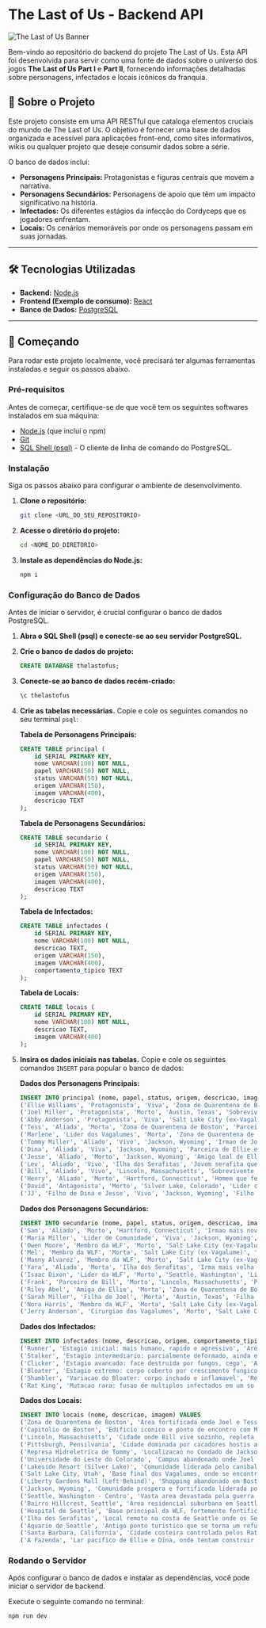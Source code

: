 # The Last of Us - Backend API

![The Last of Us Banner](https://image.api.playstation.com/vulcan/ap/rnd/202206/0720/jGHfI4tV2e3N34Rk8n4q3m1s.jpg)

Bem-vindo ao repositório do backend do projeto The Last of Us. Esta API foi desenvolvida para servir como uma fonte de dados sobre o universo dos jogos **The Last of Us Part I** e **Part II**, fornecendo informações detalhadas sobre personagens, infectados e locais icônicos da franquia.

## 📜 Sobre o Projeto

Este projeto consiste em uma API RESTful que cataloga elementos cruciais do mundo de The Last of Us. O objetivo é fornecer uma base de dados organizada e acessível para aplicações front-end, como sites informativos, wikis ou qualquer projeto que deseje consumir dados sobre a série.

O banco de dados inclui:
- **Personagens Principais:** Protagonistas e figuras centrais que movem a narrativa.
- **Personagens Secundários:** Personagens de apoio que têm um impacto significativo na história.
- **Infectados:** Os diferentes estágios da infecção do Cordyceps que os jogadores enfrentam.
- **Locais:** Os cenários memoráveis por onde os personagens passam em suas jornadas.

---

## 🛠️ Tecnologias Utilizadas

- **Backend:** [Node.js](https://nodejs.org/)
- **Frontend (Exemplo de consumo):** [React](https://reactjs.org/)
- **Banco de Dados:** [PostgreSQL](https://www.postgresql.org/)

---

## 🚀 Começando

Para rodar este projeto localmente, você precisará ter algumas ferramentas instaladas e seguir os passos abaixo.

### Pré-requisitos

Antes de começar, certifique-se de que você tem os seguintes softwares instalados em sua máquina:
- [Node.js](https://nodejs.org/en/download/) (que inclui o npm)
- [Git](https://git-scm.com/downloads)
- [SQL Shell (psql)](https://www.postgresql.org/download/) - O cliente de linha de comando do PostgreSQL.

### Instalação

Siga os passos abaixo para configurar o ambiente de desenvolvimento.

1.  **Clone o repositório:**
    ```sh
    git clone <URL_DO_SEU_REPOSITORIO>
    ```

2.  **Acesse o diretório do projeto:**
    ```sh
    cd <NOME_DO_DIRETORIO>
    ```

3.  **Instale as dependências do Node.js:**
    ```sh
    npm i
    ```

### Configuração do Banco de Dados

Antes de iniciar o servidor, é crucial configurar o banco de dados PostgreSQL.

1.  **Abra o SQL Shell (psql) e conecte-se ao seu servidor PostgreSQL.**

2.  **Crie o banco de dados do projeto:**
    ```sql
    CREATE DATABASE thelastofus;
    ```

3.  **Conecte-se ao banco de dados recém-criado:**
    ```sh
    \c thelastofus
    ```

4.  **Crie as tabelas necessárias.** Copie e cole os seguintes comandos no seu terminal `psql`:

    **Tabela de Personagens Principais:**
    ```sql
    CREATE TABLE principal (
        id SERIAL PRIMARY KEY,
        nome VARCHAR(100) NOT NULL,
        papel VARCHAR(50) NOT NULL,
        status VARCHAR(50) NOT NULL,
        origem VARCHAR(150),
        imagem VARCHAR(400),
        descricao TEXT
    );
    ```

    **Tabela de Personagens Secundários:**
    ```sql
    CREATE TABLE secundario (
        id SERIAL PRIMARY KEY,
        nome VARCHAR(100) NOT NULL,
        papel VARCHAR(50) NOT NULL,
        status VARCHAR(50) NOT NULL,
        origem VARCHAR(150),
        imagem VARCHAR(400),
        descricao TEXT
    );
    ```

    **Tabela de Infectados:**
    ```sql
    CREATE TABLE infectados (
        id SERIAL PRIMARY KEY,
        nome VARCHAR(100) NOT NULL,
        descricao TEXT,
        origem VARCHAR(150),
        imagem VARCHAR(400),
        comportamento_tipico TEXT
    );
    ```

    **Tabela de Locais:**
    ```sql
    CREATE TABLE locais (
        id SERIAL PRIMARY KEY,
        nome VARCHAR(100) NOT NULL,
        descricao TEXT,
        imagem VARCHAR(400)
    );
    ```

5.  **Insira os dados iniciais nas tabelas.** Copie e cole os seguintes comandos `INSERT` para popular o banco de dados:

    **Dados dos Personagens Principais:**
    ```sql
    INSERT INTO principal (nome, papel, status, origem, descricao, imagem) VALUES
    ('Ellie Williams', 'Protagonista', 'Viva', 'Zona de Quarentena de Boston', 'Jovem imune que se torna uma sobrevivente implacavel em busca de vinganca', 'ellie.png'),
    ('Joel Miller', 'Protagonista', 'Morto', 'Austin, Texas', 'Sobrevivente que encontrou um proposito ao proteger Ellie, cujo passado o alcancou em Jackson', 'joel.png'),
    ('Abby Anderson', 'Protagonista', 'Viva', 'Salt Lake City (ex-Vagalume)', 'Soldado da WLF em busca de vinganca que encontra um caminho para a redencao', 'abby.png'),
    ('Tess', 'Aliada', 'Morta', 'Zona de Quarentena de Boston', 'Parceira de contrabando de Joel, sacrificou-se para que a missao com Ellie continuasse', 'tess.png'),
    ('Marlene', 'Lider dos Vagalumes', 'Morta', 'Zona de Quarentena de Boston', 'Lider dos Vagalumes que iniciou e concluiu a jornada de Ellie em busca da cura', 'marlene.png'),
    ('Tommy Miller', 'Aliado', 'Vivo', 'Jackson, Wyoming', 'Irmao de Joel e fundador de Jackson, que tambem busca vinganca de forma implacavel', 'tommy.png'),
    ('Dina', 'Aliada', 'Viva', 'Jackson, Wyoming', 'Parceira de Ellie em sua jornada por Seattle, representando um futuro de paz e familia', 'dina.png'),
    ('Jesse', 'Aliado', 'Morto', 'Jackson, Wyoming', 'Amigo leal de Ellie e Dina e eximio lider de patrulha em Jackson', 'jesse.png'),
    ('Lev', 'Aliado', 'Vivo', 'Ilha dos Serafitas', 'Jovem serafita que abandona seu culto e se torna um companheiro inseparavel de Abby', 'lev.png'),
    ('Bill', 'Aliado', 'Vivo', 'Lincoln, Massachusetts', 'Sobrevivente habilidoso e paranoico que ajudou Joel e Ellie no inicio da jornada', 'bill.png'),
    ('Henry', 'Aliado', 'Morto', 'Hartford, Connecticut', 'Homem que fez de tudo para proteger seu irmao mais novo, Sam, durante a jornada', 'henry.png'),
    ('David', 'Antagonista', 'Morto', 'Silver Lake, Colorado', 'Lider carismatico de um grupo de canibais que se torna uma grande ameaca para Ellie', 'david.png'),
    ('JJ', 'Filho de Dina e Jesse', 'Vivo', 'Jackson, Wyoming', 'Filho de Dina e Jesse e figura central na vida de Ellie, representando a esperanca e a vida normal que ela luta para manter', 'jj.png');
    ```

    **Dados dos Personagens Secundários:**
    ```sql
    INSERT INTO secundario (nome, papel, status, origem, descricao, imagem) VALUES
    ('Sam', 'Aliado', 'Morto', 'Hartford, Connecticut', 'Irmao mais novo de Henry, surdo, cuja morte tragica impacta profundamente os protagonistas', 'sam.png'),
    ('Maria Miller', 'Lider de Comunidade', 'Viva', 'Jackson, Wyoming', 'Esposa de Tommy e uma das lideres do conselho que governa a comunidade de Jackson', 'maria.png'),
    ('Owen Moore', 'Membro da WLF', 'Morto', 'Salt Lake City (ex-Vagalume)', 'Soldado idealista e ex-namorado de Abby, parte central de seu grupo de amigos', 'owen.png'),
    ('Mel', 'Membro da WLF', 'Morta', 'Salt Lake City (ex-Vagalume)', 'Medica da WLF e parceira de Owen, estava gravida durante os eventos em Seattle', 'mel.png'),
    ('Manny Alvarez', 'Membro da WLF', 'Morto', 'Salt Lake City (ex-Vagalume)', 'Soldado leal e melhor amigo de Abby, servindo como seu braco direito na WLF', 'manny.png'),
    ('Yara', 'Aliada', 'Morta', 'Ilha dos Serafitas', 'Irma mais velha de Lev, uma serafita exilada que se alia a Abby para proteger seu irmao', 'yara.png'),
    ('Isaac Dixon', 'Lider da WLF', 'Morto', 'Seattle, Washington', 'Lider implacavel da Frente de Libertacao de Washington (WLF) em guerra com os Serafitas', 'isaac.png'),
    ('Frank', 'Parceiro de Bill', 'Morto', 'Lincoln, Massachusetts', 'Parceiro de Bill por muitos anos, cuja nota de suicidio revela a profundidade de sua relacao', 'frank.png'),
    ('Riley Abel', 'Amiga de Ellie', 'Morta', 'Zona de Quarentena de Boston', 'Melhor amiga de Ellie e seu primeiro interesse amoroso, cuja morte revela a imunidade de Ellie (DLC Left Behind)', 'riley.png'),
    ('Sarah Miller', 'Filha de Joel', 'Morta', 'Austin, Texas', 'Filha de Joel, cuja morte no inicio do surto moldou profundamente sua personalidade', 'sarah.png'),
    ('Nora Harris', 'Membro da WLF', 'Morta', 'Salt Lake City (ex-Vagalume)', 'Medica e amiga de Abby, interrogada por Ellie em um momento crucial da busca por vinganca', 'nora.png'),
    ('Jerry Anderson', 'Cirurgiao dos Vagalumes', 'Morto', 'Salt Lake City, Utah', 'Pai de Abby e o cirurgiao chefe dos Vagalumes que foi morto por Joel ao tentar criar uma cura a partir da imunidade de Ellie', 'jerry.png');
    ```

    **Dados dos Infectados:**
    ```sql
    INSERT INTO infectados (nome, descricao, origem, comportamento_tipico, imagem) VALUES
    ('Runner', 'Estagio inicial: mais humano, rapido e agressivo', 'Areas urbanas abandonadas', 'Persegue alvos por visao e som, age em pequenos grupos', 'runner.png'),
    ('Stalker', 'Estagio intermediario: parcialmente deformado, ainda enxerga', 'Locais umidos e escuros', 'Se esconde, embosca alvos, comportamento furtivo', 'stalker.png'),
    ('Clicker', 'Estagio avancado: face destruida por fungos, cego', 'Ambientes escuros e fechados', 'Usa ecolocalizacao, ataques letais de curta distancia', 'clicker.png'),
    ('Bloater', 'Estagio extremo: corpo coberto por crescimento fungico pesado', 'Instalacoes e areas com infestacao antiga', 'Muito resistente, ataques lentos e poderosos', 'bloater.png'),
    ('Shambler', 'Variacao do Bloater: corpo inchado e inflamavel', 'Regioes umidas e altamente infestadas', 'Expele nuvens de acido, ataque de area, lento mas perigoso', 'shambler.png'),
    ('Rat King', 'Mutacao rara: fusao de multiplos infectados em um so corpo', 'Hospitais abandonados com infestacao prolongada', 'Extremamente resistente, multiplos padroes de ataque, comportamento imprevisivel', 'rat-king.png');
    ```

    **Dados dos Locais:**
    ```sql
    INSERT INTO locais (nome, descricao, imagem) VALUES
    ('Zona de Quarentena de Boston', 'Area fortificada onde Joel e Tess vivem no inicio do surto, cheia de patrulhas militares e regras rigidas.', 'zona-de-quarentena.png'),
    ('Capitolio de Boston', 'Edificio iconico e ponto de encontro com Marlene, onde os Vagalumes tinham uma base. O local esta em ruinas e infestado.', 'capitolio.png'),
    ('Lincoln, Massachusetts', 'Cidade onde Bill vive sozinho, repleta de armadilhas engenhosas e defesas improvisadas contra infectados e saqueadores.', 'lincoln.png'),
    ('Pittsburgh, Pensilvania', 'Cidade dominada por cacadores hostis apos a queda da autoridade militar. E um cenario de emboscadas e perigos constantes.', 'pittsburgh.png'),
    ('Represa Hidreletrica de Tommy', 'Localizacao no Condado de Jackson onde Tommy e sua comunidade se estabeleceram, gerando energia e vivendo em seguranca.', 'represa.png'),
    ('Universidade do Leste do Colorado', 'Campus abandonado onde Joel e Ellie procuram os Vagalumes. O local se tornou um ninho de infectados e palco de um confronto brutal.', 'universidade-colorado.png'),
    ('Lakeside Resort (Silver Lake)', 'Comunidade liderada pelo canibal David. Um resort de inverno que esconde uma sociedade sombria e perigosa.', 'lakeside-resort.png'),
    ('Salt Lake City, Utah', 'Base final dos Vagalumes, onde se encontra o Hospital Saint Mary. E o climax da jornada de Joel e Ellie no primeiro jogo.', 'salt-lake-city.png'),
    ('Liberty Gardens Mall (Left Behind)', 'Shopping abandonado em Boston explorado por Ellie e Riley na DLC "Left Behind", cheio de memorias e perigos.', 'liberty-gardens-mall.png'),
    ('Jackson, Wyoming', 'Comunidade prospera e fortificada liderada por Tommy e Maria, oferecendo um refugio seguro em meio a um mundo pos-apocaliptico.', 'jackson.png'),
    ('Seattle, Washington - Centro', 'Vasta area devastada pela guerra entre a WLF (Frente de Libertacao de Washington) e os Serafitas (Scars), cheia de ruinas e perigos.', 'seattle-centro.png'),
    ('Bairro Hillcrest, Seattle', 'Area residencial suburbana em Seattle, com casas, lojas e uma forte presenca de infectados e patrulhas da WLF.', 'hillcrest.png'),
    ('Hospital de Seattle', 'Base principal da WLF, fortemente fortificada. E um ponto crucial na busca de Abby e na jornada de Ellie por vinganca.', 'hospital-de-seattle.png'),
    ('Ilha dos Serafitas', 'Local remoto na costa de Seattle onde os Serafitas vivem, caracterizado por uma sociedade religiosa primitiva e terrenos acidentados.', 'ilha-dos-serafitas.png'),
    ('Aquario de Seattle', 'Antigo ponto turistico que se torna um refugio e base para Owen, Mel e, temporariamente, Abby.', 'aquario.png'),
    ('Santa Barbara, California', 'Cidade costeira controlada pelos Rattlers (Cascaveis), um grupo brutal de escravagistas. E o cenario do confronto final de Ellie.', 'santa-barbara.png'),
    ('A Fazenda', 'Lar pacifico de Ellie e Dina, onde tentam construir uma vida normal antes que o passado de Ellie a assombre novamente.', 'fazenda.png');
    ```

### Rodando o Servidor

Após configurar o banco de dados e instalar as dependências, você pode iniciar o servidor de backend.

Execute o seguinte comando no terminal:
```sh
npm run dev

